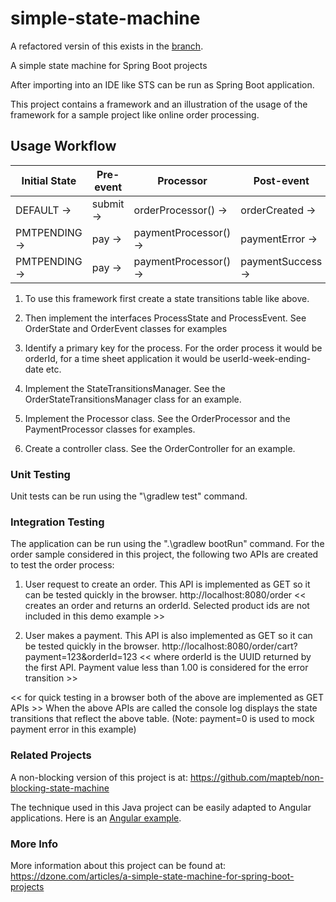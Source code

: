 # simple-state-machine

A refactored versin of this exists in the [branch](https://github.com/mapteb/simple-state-machine/tree/refactor-1).

A simple state machine for Spring Boot projects

After importing into an IDE like STS can be run as Spring Boot application.

This project contains a framework and an illustration of the usage of the framework for a sample project like online order processing.


## Usage Workflow

|Initial State |Pre-event |   Processor    |        Post-event  |  Final State  |
| --- | --- | --- | --- | --- |  
|DEFAULT    ->|  submit ->| orderProcessor() ->| orderCreated   -> |PMTPENDING |
|PMTPENDING -> | pay    ->| paymentProcessor() ->| paymentError   -> |PMTPENDING |
|PMTPENDING ->|  pay    ->| paymentProcessor() ->| paymentSuccess ->| COMPLETED |

1. To use this framework first create a state transitions table like above.

2. Then implement the interfaces ProcessState and ProcessEvent.
See OrderState and OrderEvent classes for examples

3. Identify a primary key for the process. For the order process it would be orderId, for a time sheet application it would be userId-week-ending-date etc.

4. Implement the StateTransitionsManager. See the OrderStateTransitionsManager class for an example.

5. Implement the Processor class. See the OrderProcessor and the PaymentProcessor classes for examples.

6. Create a controller class. See the OrderController for an example.


### Unit Testing

Unit tests can be run using the "\gradlew test" command.


### Integration Testing

The application can be run using the ".\gradlew bootRun" command. For the order sample considered in this project, the following two APIs are created to test the order process:
 
1. User request to create an order. This API is implemented as GET so it can be tested quickly in the browser.
http://localhost:8080/order << creates an order and returns an orderId. Selected product ids are not included in this demo example  >>

2. User makes a payment. This API is also implemented as GET so it can be tested quickly in the browser.
http://localhost:8080/order/cart?payment=123&orderId=123 << where orderId is the UUID returned by the first API. Payment value less than 1.00 is considered for the error transition >>

<< for quick testing in a browser both of the above are implemented as GET APIs >>
When the above APIs are called the console log displays the state transitions that reflect the above table. (Note: payment=0 is used to mock payment error in this example)

### Related Projects

A non-blocking version of this project is at: <https://github.com/mapteb/non-blocking-state-machine>

The technique used in this Java project can be easily adapted to Angular applications. Here is an [Angular example](https://github.com/mapteb/new-approach-to-angular-development).

### More Info

More information about this project can be found at:
<https://dzone.com/articles/a-simple-state-machine-for-spring-boot-projects>
